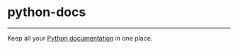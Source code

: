 # python-docs
------

Keep all your [Python documentation](https://docs.python.org/3/index.html) in one place.
